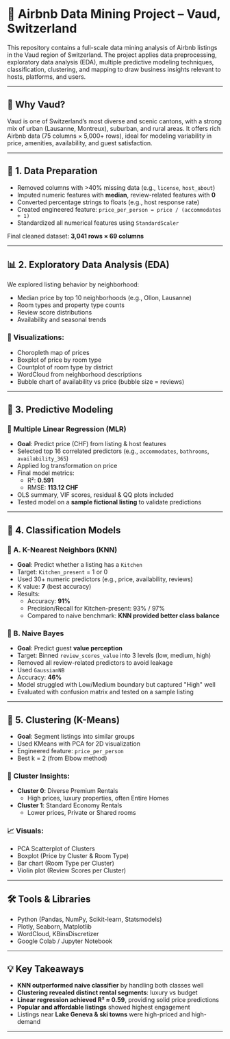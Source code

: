 # 🏡 Airbnb Data Mining Project – Vaud, Switzerland

This repository contains a full-scale data mining analysis of Airbnb listings in the Vaud region of Switzerland. The project applies data preprocessing, exploratory data analysis (EDA), multiple predictive modeling techniques, classification, clustering, and mapping to draw business insights relevant to hosts, platforms, and users.

---

## 📍 Why Vaud?

Vaud is one of Switzerland’s most diverse and scenic cantons, with a strong mix of urban (Lausanne, Montreux), suburban, and rural areas. It offers rich Airbnb data (75 columns × 5,000+ rows), ideal for modeling variability in price, amenities, availability, and guest satisfaction.

---

## 🧹 1. Data Preparation

- Removed columns with >40% missing data (e.g., `license`, `host_about`)
- Imputed numeric features with **median**, review-related features with **0**
- Converted percentage strings to floats (e.g., host response rate)
- Created engineered feature: `price_per_person = price / (accommodates + 1)`
- Standardized all numerical features using `StandardScaler`

Final cleaned dataset: **3,041 rows × 69 columns**

---

## 📊 2. Exploratory Data Analysis (EDA)

We explored listing behavior by neighborhood:

- Median price by top 10 neighborhoods (e.g., Ollon, Lausanne)
- Room types and property type counts
- Review score distributions
- Availability and seasonal trends

### 📌 Visualizations:
- Choropleth map of prices  
- Boxplot of price by room type  
- Countplot of room type by district  
- WordCloud from neighborhood descriptions  
- Bubble chart of availability vs price (bubble size = reviews)

---

## 🧠 3. Predictive Modeling

### 🔹 Multiple Linear Regression (MLR)

- **Goal**: Predict price (CHF) from listing & host features
- Selected top 16 correlated predictors (e.g., `accommodates`, `bathrooms`, `availability_365`)
- Applied log transformation on price
- Final model metrics:
  - R²: **0.591**
  - RMSE: **113.12 CHF**
- OLS summary, VIF scores, residual & QQ plots included
- Tested model on a **sample fictional listing** to validate predictions

---

## 🧪 4. Classification Models

### 📍 A. K-Nearest Neighbors (KNN)

- **Goal**: Predict whether a listing has a `Kitchen`
- Target: `Kitchen_present` = 1 or 0
- Used 30+ numeric predictors (e.g., price, availability, reviews)
- K value: **7** (best accuracy)
- Results:
  - Accuracy: **91%**
  - Precision/Recall for Kitchen-present: 93% / 97%
  - Compared to naive benchmark: **KNN provided better class balance**

### 📍 B. Naive Bayes

- **Goal**: Predict guest **value perception**
- Target: Binned `review_scores_value` into 3 levels (low, medium, high)
- Removed all review-related predictors to avoid leakage
- Used `GaussianNB`
- Accuracy: **46%**
- Model struggled with Low/Medium boundary but captured "High" well
- Evaluated with confusion matrix and tested on a sample listing

---

## 🔀 5. Clustering (K-Means)

- **Goal**: Segment listings into similar groups
- Used KMeans with PCA for 2D visualization
- Engineered feature: `price_per_person`
- Best k = 2 (from Elbow method)

### 📌 Cluster Insights:
- **Cluster 0**: Diverse Premium Rentals
  - High prices, luxury properties, often Entire Homes
- **Cluster 1**: Standard Economy Rentals
  - Lower prices, Private or Shared rooms

### 📈 Visuals:
- PCA Scatterplot of Clusters
- Boxplot (Price by Cluster & Room Type)
- Bar chart (Room Type per Cluster)
- Violin plot (Review Scores per Cluster)

---

## 🛠 Tools & Libraries

- Python (Pandas, NumPy, Scikit-learn, Statsmodels)
- Plotly, Seaborn, Matplotlib
- WordCloud, KBinsDiscretizer
- Google Colab / Jupyter Notebook

---

## 💡 Key Takeaways

- **KNN outperformed naive classifier** by handling both classes well
- **Clustering revealed distinct rental segments**: luxury vs budget
- **Linear regression achieved R² ≈ 0.59**, providing solid price predictions
- **Popular and affordable listings** showed highest engagement
- Listings near **Lake Geneva & ski towns** were high-priced and high-demand

---
